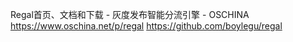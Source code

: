 Regal首页、文档和下载 - 灰度发布智能分流引擎 - OSCHINA 
https://www.oschina.net/p/regal
https://github.com/boylegu/regal
